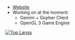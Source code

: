 * [Website](https://mtcw99.github.io/)
* Working on at the moment:
  * Gemini + Gopher Client
  * OpenGL 3 Game Engine
  
[![Top Langs](https://github-readme-stats.vercel.app/api/top-langs/?username=mtcw99&layout=compact)](https://github.com/anuraghazra/github-readme-stats)
